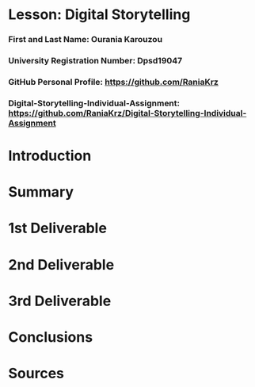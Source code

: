 # Lesson: Digital Storytelling

### First and Last Name: Ourania Karouzou 
### University Registration Number: Dpsd19047
### GitHub Personal Profile: https://github.com/RaniaKrz 
### Digital-Storytelling-Individual-Assignment: https://github.com/RaniaKrz/Digital-Storytelling-Individual-Assignment

# Introduction



# Summary


# 1st Deliverable


# 2nd Deliverable


# 3rd Deliverable 


# Conclusions


# Sources
